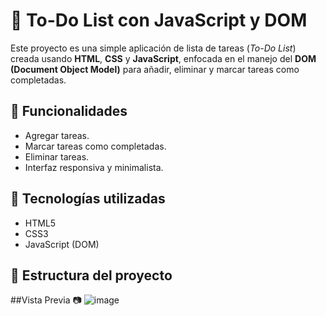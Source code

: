 # 📝 To-Do List con JavaScript y DOM

Este proyecto es una simple aplicación de lista de tareas (*To-Do List*) creada usando **HTML**, **CSS** y **JavaScript**, enfocada en el manejo del **DOM (Document Object Model)** para añadir, eliminar y marcar tareas como completadas.

## 🚀 Funcionalidades

- Agregar tareas.
- Marcar tareas como completadas.
- Eliminar tareas.
- Interfaz responsiva y minimalista.

## 🧠 Tecnologías utilizadas

- HTML5
- CSS3
- JavaScript (DOM)

## 📂 Estructura del proyecto


##Vista Previa 📷
![image](https://github.com/user-attachments/assets/dabb219d-ab5c-4e59-b297-2c330374301a)
